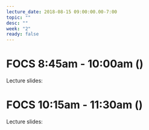 ```yaml
---
lecture_date: 2018-08-15 09:00:00.00-7:00
topic: ""
desc: ""
week: "2"
ready: false
---
```


# FOCS 8:45am - 10:00am ()

Lecture slides:




# FOCS 10:15am - 11:30am ()

Lecture slides: 
